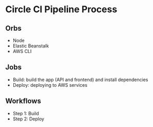 # Circle CI Pipeline Process

## Orbs
* Node
* Elastic Beanstalk
* AWS CLI

## Jobs
* Build: build the app (API and frontend) and install dependencies
* Deploy: deploying to AWS services

## Workflows
* Step 1: Build
* Step 2: Deploy
